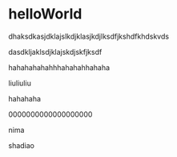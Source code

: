 # helloWorld
dhaksdkasjdklajslkdjklasjkdjlksdfjkshdfkhdskvds

dasdkljaklsdjklajskdjskfjksdf



hahahahahahhhahahahhahaha


liuliuliu

hahahaha

0000000000000000000

nima

shadiao